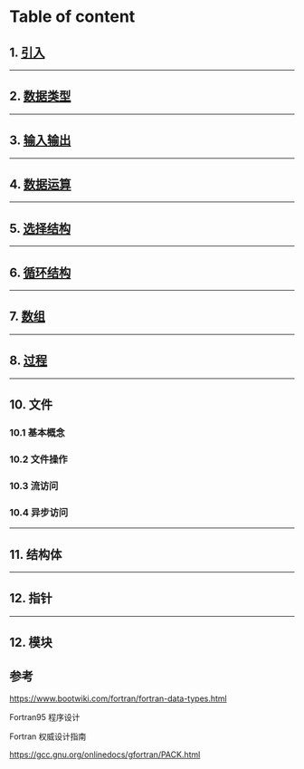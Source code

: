 # Table of content
## 1. [引入](./introduce.md)
***

## 2. [数据类型](./data_types.md)
***

## 3. [输入输出](./io.md)
***

## 4. [数据运算](./operator.md)
***

## 5. [选择结构](./if.md)
***

## 6. [循环结构](./loop.md)
***

## 7. [数组](./array.md)
***

## 8. [过程](./procedure.md)
***

## 10. 文件
### 10.1 基本概念
### 10.2 文件操作
### 10.3 流访问
### 10.4 异步访问

***

## 11. 结构体

***

## 12. 指针

***
## 12. 模块

## 参考
<https://www.bootwiki.com/fortran/fortran-data-types.html> 

Fortran95 程序设计

Fortran 权威设计指南

<https://gcc.gnu.org/onlinedocs/gfortran/PACK.html>
